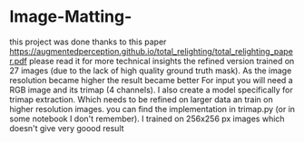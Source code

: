 # Image-Matting-
this project was done thanks to this paper
https://augmentedperception.github.io/total_relighting/total_relighting_paper.pdf
please read it for more technical insights
the refined version trained on 27 images (due to the lack of high quality ground truth mask). As the image resolution became higher the result became better 
For input you will need a RGB image and its trimap (4 channels). I also create a model specifically for trimap extraction. Which needs to be refined on larger data an train on higher resolution images. you can find the implementation in trimap.py (or in some notebook I don't remember). I trained on 256x256 px images which doesn't give very goood result
